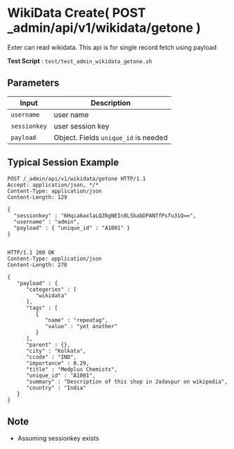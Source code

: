 # WikiData Create( POST _admin/api/v1/wikidata/getone )

Exter can read wikidata. This api is for single record fetch using payload

**Test Script** : `test/test_admin_wikidata_getone.sh`

## Parameters

| Input | Description |
| ---- | ----------- |
| `username` | user name |
| `sessionkey` | user session key |
| `payload` | Object. Fields `unique_id` is needed|

## Typical Session Example

```
POST /_admin/api/v1/wikidata/getone HTTP/1.1
Accept: application/json, */*
Content-Type: application/json
Content-Length: 129

{
  "sessionkey" : "6Hqia6axlaLQZ6gNEIn8L5babDPANTfPsfu31Q==",
  "username" : "admin",
  "payload" : { "unique_id" : "A1001" }
}


HTTP/1.1 200 OK
Content-Type: application/json
Content-Length: 278

{
   "payload" : {
      "categories" : [
         "wikidata"
      ],
      "tags" : [
         {
            "name" : "repeatag",
            "value" : "yet another"
         }
      ],
      "parent" : {},
      "city" : "Kolkata",
      "ccode" : "IND",
      "importance" : 0.29,
      "title" : "Medplus Chemists",
      "unique_id" : "A1001",
      "summary" : "Description of this shop in Jadavpur on wikipedia",
      "country" : "India"
   }
}
```

## Note

- Assuming sessionkey exists

